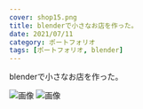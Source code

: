 ```yaml
---
cover: shop15.png
title: blenderで小さなお店を作った。
date: 2021/07/11
category: ポートフォリオ
tags: [ポートフォリオ, blender]
---
```


blenderで小さなお店を作った。

<!--more-->

![画像](/my-home/cover/shop13.png)
![画像](/my-home/cover/shop15.png)